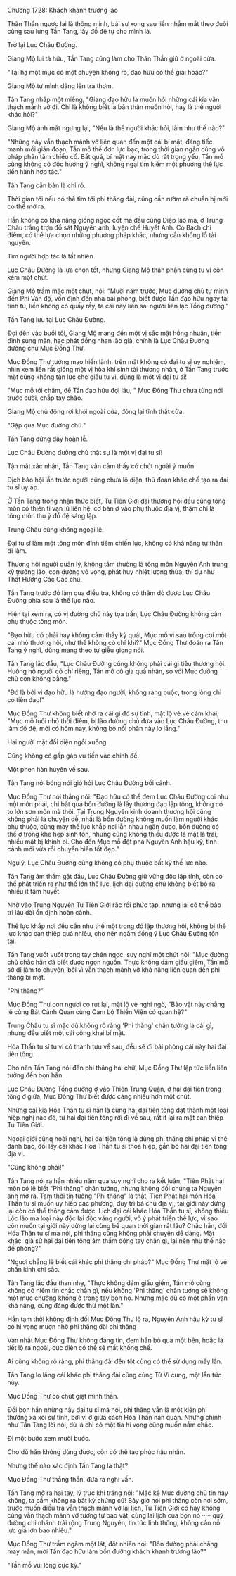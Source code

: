 




Chương 1728: Khách khanh trưởng lão


Thân Thần ngược lại là thông minh, bái sư xong sau liền nhắm mắt theo đuôi cùng sau lưng Tần Tang, lấy đồ đệ tự cho mình là.

Trở lại Lục Châu Đường.

Giang Mộ lui tả hữu, Tần Tang cũng làm cho Thân Thần giữ ở ngoài cửa.

"Tại hạ một mực có một chuyện không rõ, đạo hữu có thể giải hoặc?"

Giang Mộ tự mình dâng lên trà thơm.

Tần Tang nhấp một miếng, "Giang đạo hữu là muốn hỏi những cái kia vẫn thạch mảnh vỡ đi. Chỉ là không biết là bản thân muốn hỏi, hay là thế người khác hỏi?"

Giang Mộ ánh mắt ngưng lại, "Nếu là thế người khác hỏi, làm như thế nào?"

"Những này vẫn thạch mảnh vỡ liên quan đến một cái bí mật, đáng tiếc manh mối gián đoạn, Tần mỗ thế đơn lực bạc, trong thời gian ngắn cũng vô pháp phân tâm chiếu cố. Bất quá, bí mật này mặc dù rất trọng yếu, Tần mỗ cũng không có độc hưởng ý nghĩ, không ngại tìm kiếm một phương thế lực tiến hành hợp tác."

Tần Tang căn bản là chỉ rõ.

Thời gian tới nếu có thể tìm tới phi thăng đài, cũng cần rườm rà chuẩn bị mới có thể mở ra.

Hắn không có khả năng giống ngọc cốt ma đầu cùng Diệp lão ma, ở Trung Châu trắng trợn đồ sát Nguyên anh, luyện chế Huyết Anh. Có Bạch chỉ điểm, có thể lựa chọn những phương pháp khác, nhưng cần khổng lồ tài nguyên.

Tìm người hợp tác là tất nhiên.

Lục Châu Đường là lựa chọn tốt, nhưng Giang Mộ thân phận cùng tu vi còn kém một chút.

Giang Mộ trầm mặc một chút, nói: "Mười năm trước, Mục đường chủ tự mình đến Phi Vân độ, vốn định đến nhà bái phỏng, biết được Tần đạo hữu ngay tại tĩnh tu, liền không có quấy rầy, ta cái này liền sai người liên lạc Tổng đường."

Tần Tang lưu tại Lục Châu Đường.

Đợi đến vào buổi tối, Giang Mộ mang đến một vị sắc mặt hồng nhuận, tiền đình sung mãn, hạc phát đồng nhan lão giả, chính là Lục Châu Đường đường chủ Mục Đồng Thư.

Mục Đồng Thư tướng mạo hiền lành, trên mặt không có đại tu sĩ uy nghiêm, nhìn xem liền rất giống một vị hòa khí sinh tài thương nhân, ở Tần Tang trước mặt cũng không tận lực che giấu tu vi, đúng là một vị đại tu sĩ!

"Mục mỗ tới chậm, để Tần đạo hữu đợi lâu, " Mục Đồng Thư chưa từng nói trước cười, chắp tay chào.

Giang Mộ chủ động rời khỏi ngoài cửa, đóng lại tĩnh thất cửa.

"Gặp qua Mục đường chủ."

Tần Tang đứng dậy hoàn lễ.

Lục Châu Đường đường chủ thật sự là một vị đại tu sĩ!

Tận mắt xác nhận, Tần Tang vẫn cảm thấy có chút ngoài ý muốn.

Dịch bảo hội lần trước người cũng chưa lộ diện, thủ đoạn khác chế tạo ra đại tu sĩ uy áp.

Ở Tần Tang trong nhận thức biết, Tu Tiên Giới đại thương hội đều cùng tông môn có thiên ti vạn lũ liên hệ, cơ bản ở vào phụ thuộc địa vị, thậm chí là tông môn thụ ý đồ đệ sáng lập.

Trung Châu cũng không ngoại lệ.

Đại tu sĩ làm một tông môn đỉnh tiêm chiến lực, không có khả năng tự thân đi làm.

Thương hội người quản lý, không tầm thường là tông môn Nguyên Anh trung kỳ trưởng lão, con đường vô vọng, phát huy nhiệt lượng thừa, thí dụ như Thất Hương Các Các chủ.

Tần Tang trước đó làm qua điều tra, không có thăm dò được Lục Châu Đường phía sau là thế lực nào.

Hiện tại xem ra, có vị đường chủ này tọa trấn, Lục Châu Đường không cần phụ thuộc tông môn.

"Đạo hữu có phải hay không cảm thấy kỳ quái, Mục mỗ vì sao trông coi một cái nhỏ thương hội, như thế không có chí khí?" Mục Đồng Thư đoán ra Tần Tang ý nghĩ, dùng mang theo tự giễu giọng nói.

Tần Tang lắc đầu, "Lục Châu Đường cũng không phải cái gì tiểu thương hội. Huống hồ người có chí riêng, Tần mỗ cô gia quả nhân, so với Mục đường chủ còn không bằng."

"Đó là bởi vì đạo hữu là hướng đạo người, không ràng buộc, trong lòng chỉ có tiên đạo!"

Mục Đồng Thư không biết nhớ ra cái gì đó sự tình, mặt lộ vẻ vẻ cảm khái, "Mục mỗ tuổi nhỏ thời điểm, bị lão đường chủ đưa vào Lục Châu Đường, thu làm đồ đệ, mới có hôm nay, không bỏ nổi phần này lo lắng."

Hai người mặt đối diện ngồi xuống.

Cũng không có gấp gáp vu tiến vào chính đề.

Một phen hàn huyên về sau.

Tần Tang nói bóng nói gió hỏi Lục Châu Đường bối cảnh.

Mục Đồng Thư nói thẳng nói: "Đạo hữu có thể đem Lục Châu Đường coi như một môn phái, chỉ bất quá bổn đường là lấy thương đạo lập tông, không có to lớn sơn môn mà thôi. Tại Trung Nguyên kinh doanh thương hội cũng không phải là chuyện dễ, nhất là bổn đường không muốn làm người khác phụ thuộc, cũng may thế lực khắp nơi lẫn nhau ngăn được, bổn đường có thể ở trong khe hẹp sinh tồn, nhưng cũng không thiếu được lá mặt lá trái, nhiều mặt bị khinh bỉ. Cho đến Mục mỗ đột phá Nguyên Anh hậu kỳ, tình cảnh mới vừa rồi chuyển biến tốt đẹp."

Ngụ ý, Lục Châu Đường cũng không có phụ thuộc bất kỳ thế lực nào.

Tần Tang âm thầm gật đầu, Lục Châu Đường giữ vững độc lập tính, còn có thể phát triển ra như thế lớn thế lực, lịch đại đường chủ không biết bỏ ra nhiều ít tâm huyết.

Nhờ vào Trung Nguyên Tu Tiên Giới rắc rối phức tạp, nhưng lại có thể bảo trì lâu dài ổn định hoàn cảnh.

Thế lực khắp nơi đều cần như thế một trong đó lập thương hội, không bị thế lực khác can thiệp quá nhiều, cho nên ngầm đồng ý Lục Châu Đường tồn tại.

Tần Tang vuốt vuốt trong tay chén ngọc, suy nghĩ một chút nói: "Mục đường chủ chắc hẳn đã biết được ngọn nguồn. Thực không dám giấu giếm, Tần mỗ sở dĩ làm to chuyện, bởi vì vẫn thạch mảnh vỡ khả năng liên quan đến phi thăng bí mật.

"Phi thăng?"

Mục Đồng Thư con ngươi co rụt lại, mặt lộ vẻ nghi ngờ, "Bảo vật này chẳng lẽ cùng Bát Cảnh Quan cùng Cam Lộ Thiền Viện có quan hệ?"

Trung Châu tu sĩ mặc dù không rõ ràng 'Phi thăng' chân tướng là cái gì, nhưng đều biết một cái công khai bí mật.

Hóa Thần tu sĩ tu vi có thành tựu về sau, đều sẽ đi bái phỏng cái này hai đại tiên tông.

Cho nên Tần Tang nói đến phi thăng hai chữ, Mục Đồng Thư lập tức liền liên tưởng đến bọn hắn.

Lục Châu Đường Tổng đường ở vào Thiên Trung Quận, ở hai đại tiên trong tông ở giữa, Mục Đồng Thư biết được càng nhiều hơn một chút.

Những cái kia Hóa Thần tu sĩ hẳn là cùng hai đại tiên tông đạt thành một loại hiệp nghị nào đó, từ hai đại tiên tông rời đi về sau, rất ít lại ra mặt can thiệp Tu Tiên Giới.

Ngoại giới cũng hoài nghi, hai đại tiên tông là dùng phi thăng chi pháp vì thẻ đánh bạc, đổi lấy cái khác Hóa Thần tu sĩ thỏa hiệp, gắn bó hai đại tiên tông địa vị.

"Cũng không phải!"

Tần Tang nói ra hắn nhiều năm qua suy nghĩ cho ra kết luận, "Tiên Phật hai môn có lẽ biết "Phi thăng" chân tướng, nhưng không đối chúng ta Nguyên anh mở ra. Tạm thời tin tưởng "Phi thăng" là thật, Tiên Phật hai môn Hóa Thần tu sĩ muốn uy hiếp các phương, duy trì bá chủ địa vị, tại giới này dừng lại còn có thể thông cảm được. Lịch đại cái khác Hóa Thần tu sĩ, không thiếu Lộc lão ma loại này độc lai độc vãng người, vô ý phát triển thế lực, vì sao còn muốn tại giới này dừng lại cùng bế quan thời gian rất lâu? Chắc hẳn, đối Hóa Thần tu sĩ mà nói, phi thăng cũng không phải chuyện dễ dàng. Mặt khác, giả sử hai đại tiên tông âm thầm động tay chân gì, lại nên như thế nào đề phòng?"

"Ngươi chẳng lẽ biết cái khác phi thăng chi pháp?" Mục Đồng Thư mặt lộ vẻ chấn kinh chi sắc.

Tần Tang lắc đầu than nhẹ, "Thực không dám giấu giếm, Tần mỗ cũng không có niềm tin chắc chắn gì, nếu không 'Phi thăng' chân tướng sẽ không một mực chưởng khống ở trong tay bọn họ. Nhưng mặc dù có một phần vạn khả năng, cũng đáng được thử một lần."

Hắn tạm thời không định đối Mục Đồng Thư lộ ra, Nguyên Anh hậu kỳ tu sĩ có hi vọng mượn nhờ phi thăng đài phi thăng

Vạn nhất Mục Đồng Thư không đáng tin, đem hắn bỏ qua một bên, hoặc là tiết lộ ra ngoài, cục diện có thể sẽ mất khống chế.

Ai cũng không rõ ràng, phi thăng đài đến tột cùng có thể sử dụng mấy lần.

Tần Tang lo lắng cái khác phi thăng đài cũng cùng Tử Vi cung, một lần tức hủy.

Mục Đồng Thư có chút giật mình thần.

Đối bọn hắn những này đại tu sĩ mà nói, phi thăng vẫn là một kiện phi thường xa xôi sự tình, bởi vì ở giữa cách Hóa Thần nan quan. Nhưng chính như Tần Tang lời nói, dù là chỉ có một tia hi vọng cũng muốn nắm chắc.

Đi một bước xem mười bước.

Cho dù hắn không dùng được, còn có thể tạo phúc hậu nhân.

Nhưng thế nào xác định Tần Tang là thật?

Mục Đồng Thư thẳng thắn, đưa ra nghi vấn.

Tần Tang mở ra hai tay, lý trực khí tráng nói: "Mặc kệ Mục đường chủ tin hay không, ta cầm không ra bất kỳ chứng cứ! Bây giờ nói phi thăng còn hơi sớm, trước muốn điều tra vẫn thạch mảnh vỡ lai lịch, Tu Tiên Giới có hay không cùng vẫn thạch mảnh vỡ tương tự bảo vật, cùng lai lịch của bọn nó ····· quý đường chi nhánh trải rộng Trung Nguyên, tin tức linh thông, không cần nỗ lực giá lớn bao nhiêu."

Mục Đồng Thư trầm ngâm một lát, đột nhiên nói: "Bổn đường phải chăng may mắn, mời Tần đạo hữu làm bổn đường khách khanh trưởng lão?"

"Tần mỗ vui lòng cực kỳ."




